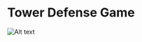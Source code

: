 # Tower Defense Game
![Alt text]("https://github.com/scopchik/TowerDefenseGame/main/Assets/Sprites/TowerDefense.jpg")
